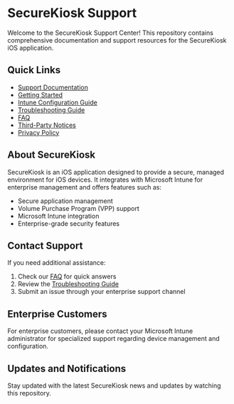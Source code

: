 # SecureKiosk Support

Welcome to the SecureKiosk Support Center! This repository contains comprehensive documentation and support resources for the SecureKiosk iOS application.

## Quick Links

- [Support Documentation](SUPPORT.md)
- [Getting Started](docs/getting-started.md)
- [Intune Configuration Guide](docs/intune-configuration.md)
- [Troubleshooting Guide](docs/troubleshooting.md)
- [FAQ](docs/faq.md)
- [Third-Party Notices](THIRD_PARTY_NOTICES.md)
- [Privacy Policy](PRIVACY_POLICY.md)

## About SecureKiosk

SecureKiosk is an iOS application designed to provide a secure, managed environment for iOS devices. It integrates with Microsoft Intune for enterprise management and offers features such as:

- Secure application management
- Volume Purchase Program (VPP) support
- Microsoft Intune integration
- Enterprise-grade security features

## Contact Support

If you need additional assistance:

1. Check our [FAQ](docs/faq.md) for quick answers
2. Review the [Troubleshooting Guide](docs/troubleshooting.md)
3. Submit an issue through your enterprise support channel

## Enterprise Customers

For enterprise customers, please contact your Microsoft Intune administrator for specialized support regarding device management and configuration.

## Updates and Notifications

Stay updated with the latest SecureKiosk news and updates by watching this repository.
